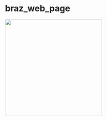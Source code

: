 # braz_web_page

<img src="https://github.com/emanuel-braz/braz_web_page/blob/master/webpage.gif" width="320">

